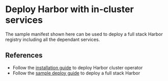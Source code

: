 # Deploy Harbor with in-cluster services

The sample manifest shown here can be used to deploy a full stack Harbor registry including all the dependant services.

## References

* Follow the [installation guide](../../docs/installation.md) to deploy Harbor cluster operator
* Follow the [sample deploy guide](../../docs/sample_deploy_guide.md) to deploy a full stack Harbor